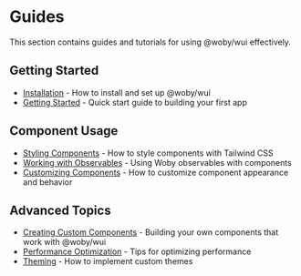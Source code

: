 # Guides

This section contains guides and tutorials for using @woby/wui effectively.

## Getting Started

- [Installation](./installation.md) - How to install and set up @woby/wui
- [Getting Started](./getting-started.md) - Quick start guide to building your first app

## Component Usage

- [Styling Components](./styling.md) - How to style components with Tailwind CSS
- [Working with Observables](./observables.md) - Using Woby observables with components
- [Customizing Components](./customization.md) - How to customize component appearance and behavior

## Advanced Topics

- [Creating Custom Components](./custom-components.md) - Building your own components that work with @woby/wui
- [Performance Optimization](./performance.md) - Tips for optimizing performance
- [Theming](./theming.md) - How to implement custom themes